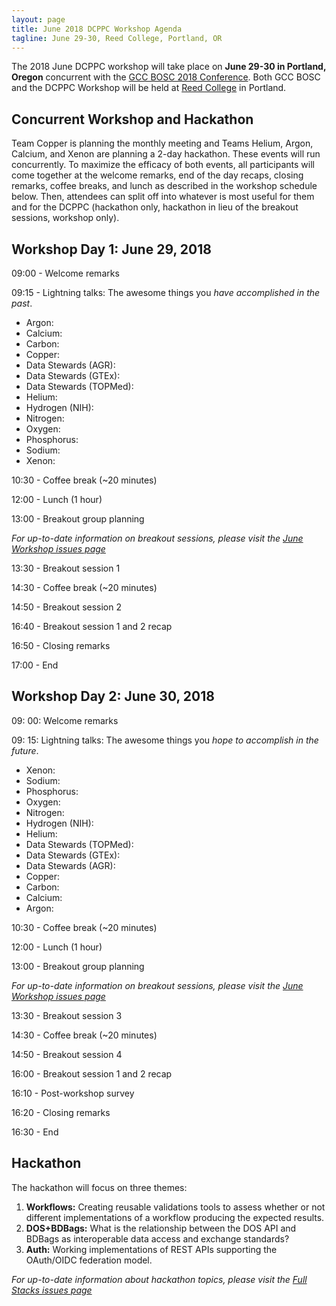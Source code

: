 ```yaml
---
layout: page
title: June 2018 DCPPC Workshop Agenda
tagline: June 29-30, Reed College, Portland, OR
---
```


The 2018 June DCPPC workshop will take place 
on **June 29-30 in Portland, Oregon** 
concurrent with the [GCC BOSC 2018 Conference](https://gccbosc2018.sched.com/). 
Both GCC BOSC and the DCPPC Workshop will be held at 
[Reed College](http://www.reed.edu/)
in Portland.

## Concurrent Workshop and Hackathon

Team Copper is planning the monthly meeting and Teams Helium, Argon, Calcium, and Xenon are planning a 2-day hackathon. These events will run concurrently.
To maximize the efficacy of both events, all participants will come together at the welcome remarks, end of the day recaps, closing remarks, coffee breaks, and lunch as described in the workshop schedule below. Then, attendees can split off into whatever is most useful for them and for the DCPPC (hackathon only, hackathon in lieu of the breakout sessions, workshop only). 

## Workshop Day 1: June 29, 2018

09:00 - Welcome remarks
 
09:15 - Lightning talks: The awesome things you _have accomplished in the past_.

- Argon:
- Calcium: 
- Carbon: 
- Copper: 
- Data Stewards (AGR):
- Data Stewards (GTEx): 
- Data Stewards (TOPMed):
- Helium: 
- Hydrogen (NIH): 
- Nitrogen: 
- Oxygen: 
- Phosphorus: 
- Sodium: 
- Xenon: 
  
10:30 - Coffee break (~20 minutes)
 
12:00 -  Lunch (1 hour)         

13:00 -  Breakout group planning

_For up-to-date information on breakout sessions, please visit the [June Workshop issues page](https://github.com/dcppc/2018-june-workshop/issues)_

13:30 -  Breakout session 1

14:30 - Coffee break (~20 minutes)

14:50 -  Breakout session 2

16:40 - Breakout session 1 and 2 recap 
 
16:50 - Closing remarks

17:00 - End


 ## Workshop Day 2: June 30, 2018

 09: 00: Welcome remarks
 
 09: 15: Lightning talks: The awesome things you _hope to accomplish in the future_.

- Xenon:
- Sodium: 
- Phosphorus: 
- Oxygen: 
- Nitrogen: 
- Hydrogen (NIH): 
- Helium: 
- Data Stewards (TOPMed):
- Data Stewards (GTEx): 
- Data Stewards (AGR):
- Copper:
- Carbon:
- Calcium: 
- Argon:

10:30 - Coffee break (~20 minutes)
 
12:00 -  Lunch (1 hour)         

13:00 -  Breakout group planning

_For up-to-date information on breakout sessions, please visit the [June Workshop issues page](https://github.com/dcppc/2018-june-workshop/issues)_

13:30 -  Breakout session 3

14:30 - Coffee break (~20 minutes)

14:50 -  Breakout session 4

16:00 - Breakout session 1 and 2 recap 

16:10 - Post-workshop survey
 
16:20 - Closing remarks

16:30 - End
 
 
 ## Hackathon 

The hackathon will focus on three themes:

1. **Workflows:** Creating reusable validations tools to assess whether or not different implementations of a workflow producing the expected results.
2. **DOS+BDBags:** What is the relationship between the DOS API and BDBags as interoperable data access and exchange standards?
3. **Auth:** Working implementations of REST APIs supporting the OAuth/OIDC federation model.
 
_For up-to-date information about hackathon topics, please visit the [Full Stacks issues page](https://github.com/dcppc/full-stacks/issues)_ 

